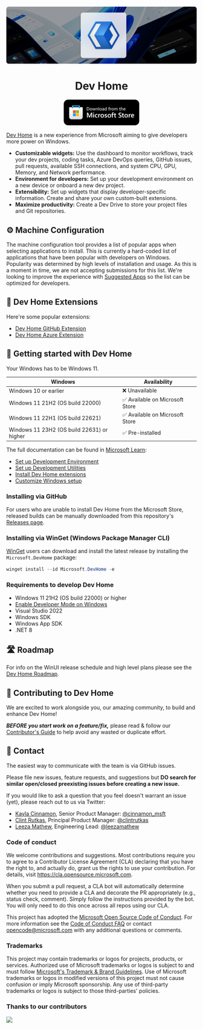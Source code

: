 <!-- TODO: Hero image here -->
![Hero Image](assets/hero.png)

<h1 align="center">
    Dev Home
</h1>
<p align="center">
  <a href="https://aka.ms/devhome">
    <img src="assets/storeBadge.png" width="200" /></a>
</p>

[Dev Home](https://learn.microsoft.com/en-us/windows/dev-home) is a new experience from Microsoft aiming to give developers more power on Windows.

- **Customizable widgets:** Use the dashboard to monitor workflows, track your dev projects, coding tasks, Azure DevOps queries, GitHub issues, pull requests, available SSH connections, and system CPU, GPU, Memory, and Network performance.
- **Environment for developers:** Set up your development environment on a new device or onboard a new dev project.
- **Extensibility:** Set up widgets that display developer-specific information. Create and share your own custom-built extensions.
- **Maximize productivity:** Create a Dev Drive to store your project files and Git repositories.

## ⚙️ Machine Configuration

The machine configuration tool provides a list of popular apps when selecting applications to install. This is currently a hard-coded list of applications that have been popular with developers on Windows. Popularity was determined by high levels of installation and usage. As this is a moment in time, we are not accepting submissions for this list. We're looking to improve the experience with [Suggested Apps](https://github.com/microsoft/devhome/issues/375) so the list can be optimized for developers.

## 🧰 Dev Home Extensions

Here're some popular extensions:

- [Dev Home GitHub Extension](https://github.com/microsoft/devhomegithubextension)
- [Dev Home Azure Extension](https://github.com/microsoft/devhomeazureextension)

## 🚀 Getting started with Dev Home

Your Windows has to be Windows 11.

Windows|Availability
---|---
Windows 10 or earlier|❌ Unavailable
Windows 11 21H2 (OS build 22000)|✅ Available on Microsoft Store
Windows 11 22H1 (OS build 22621)|✅ Available on Microsoft Store
Windows 11 23H2 (OS build 22631) or higher|✅ Pre-installed

The full documentation can be found in [Microsoft Learn](https://learn.microsoft.com/windows/apps/desktop):

- [Set up Development Environment](https://learn.microsoft.com/windows/dev-home/setup)
- [Set up Development Utilities](https://learn.microsoft.com/windows/dev-home/utilities)
- [Install Dev Home extensions](https://learn.microsoft.com/windows/dev-home/extensions)
- [Customize Windows setup](https://learn.microsoft.com/windows/dev-home/windows-customization)

### Installing via GitHub

For users who are unable to install Dev Home from the Microsoft Store, released builds can be manually downloaded from this repository's [Releases page](https://github.com/microsoft/devhome/releases).

### Installing via WinGet (Windows Package Manager CLI)

[WinGet](https://github.com/microsoft/winget-cli) users can download and install the latest release by installing the `Microsoft.DevHome` package:

```powershell
winget install --id Microsoft.DevHome -e
```

### Requirements to develop Dev Home

- Windows 11 21H2 (OS build 22000) or higher
- [Enable Developer Mode on Windows](https://docs.microsoft.com/en-us/windows/uwp/get-started/enable-your-device-for-development)
- Visual Studio 2022
- Windows SDK
- Windows App SDK
- .NET 8

## 🛣️ Roadmap

For info on the WinUI release schedule and high level plans please see the [Dev Home Roadmap](docs/roadmap.md).

## 📢 Contributing to Dev Home

We are excited to work alongside you, our amazing community, to build and enhance Dev Home!

***BEFORE you start work on a feature/fix,*** please read & follow our [Contributor's Guide](CONTRIBUTING.md) to help avoid any wasted or duplicate effort.

## 📇 Contact

The easiest way to communicate with the team is via GitHub issues.

Please file new issues, feature requests, and suggestions but **DO search for similar open/closed preexisting issues before creating a new issue.**

If you would like to ask a question that you feel doesn't warrant an issue (yet), please reach out to us via Twitter:

* [Kayla Cinnamon](https://github.com/cinnamon-msft), Senior Product Manager: [@cinnamon_msft](https://twitter.com/cinnamon_msft)
* [Clint Rutkas](https://github.com/crutkas), Principal Product Manager: [@clintrutkas](https://twitter.com/clintrutkas) 
* [Leeza Mathew](https://github.com/mathewleeza), Engineering Lead: [@leezamathew](https://twitter.com/leezamathew)

### Code of conduct

We welcome contributions and suggestions. Most contributions require you to agree to a Contributor License Agreement (CLA) declaring that you have the right to, and actually do, grant us the rights to use your contribution. For details, visit https://cla.opensource.microsoft.com.

When you submit a pull request, a CLA bot will automatically determine whether you need to provide a CLA and decorate the PR appropriately (e.g., status check, comment). Simply follow the instructions provided by the bot. You will only need to do this once across all repos using our CLA.

This project has adopted the [Microsoft Open Source Code of Conduct](https://opensource.microsoft.com/codeofconduct/). For more information see the [Code of Conduct FAQ](https://opensource.microsoft.com/codeofconduct/faq/) or contact [opencode@microsoft.com](mailto:opencode@microsoft.com) with any additional questions or comments.

### Trademarks

This project may contain trademarks or logos for projects, products, or services. Authorized use of Microsoft trademarks or logos is subject to and must follow [Microsoft's Trademark & Brand Guidelines](https://www.microsoft.com/en-us/legal/intellectualproperty/trademarks/usage/general). Use of Microsoft trademarks or logos in modified versions of this project must not cause confusion or imply Microsoft sponsorship. Any use of third-party trademarks or logos is subject to those third-parties' policies.

### Thanks to our contributors

<a href="https://github.com/microsoft/devhome/graphs/contributors">
  <img src="https://contrib.rocks/image?repo=microsoft/devhome" />
</a>
